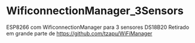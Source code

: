 # WificonnectionManager_3Sensors
ESP8266 com WificonnectionManager para 3 sensores DS18B20
Retirado em grande parte de https://github.com/tzapu/WiFiManager
